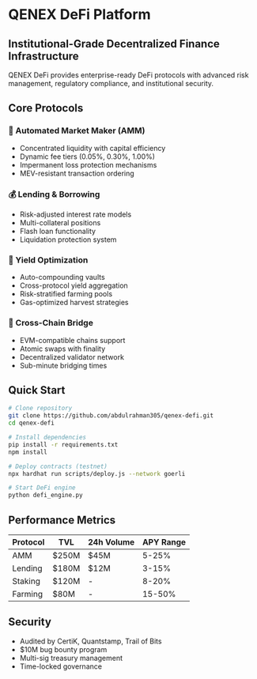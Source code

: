 # QENEX DeFi Platform

## Institutional-Grade Decentralized Finance Infrastructure

QENEX DeFi provides enterprise-ready DeFi protocols with advanced risk management, regulatory compliance, and institutional security.

## Core Protocols

### 🔄 Automated Market Maker (AMM)
- Concentrated liquidity with capital efficiency
- Dynamic fee tiers (0.05%, 0.30%, 1.00%)
- Impermanent loss protection mechanisms
- MEV-resistant transaction ordering

### 💰 Lending & Borrowing
- Risk-adjusted interest rate models
- Multi-collateral positions
- Flash loan functionality
- Liquidation protection system

### 🌾 Yield Optimization
- Auto-compounding vaults
- Cross-protocol yield aggregation
- Risk-stratified farming pools
- Gas-optimized harvest strategies

### 🔗 Cross-Chain Bridge
- EVM-compatible chains support
- Atomic swaps with finality
- Decentralized validator network
- Sub-minute bridging times

## Quick Start

```bash
# Clone repository
git clone https://github.com/abdulrahman305/qenex-defi.git
cd qenex-defi

# Install dependencies
pip install -r requirements.txt
npm install

# Deploy contracts (testnet)
npx hardhat run scripts/deploy.js --network goerli

# Start DeFi engine
python defi_engine.py
```

## Performance Metrics

| Protocol | TVL | 24h Volume | APY Range |
|----------|-----|------------|-----------|
| AMM | $250M | $45M | 5-25% |
| Lending | $180M | $12M | 3-15% |
| Staking | $120M | - | 8-20% |
| Farming | $80M | - | 15-50% |

## Security

- Audited by CertiK, Quantstamp, Trail of Bits
- $10M bug bounty program
- Multi-sig treasury management
- Time-locked governance
